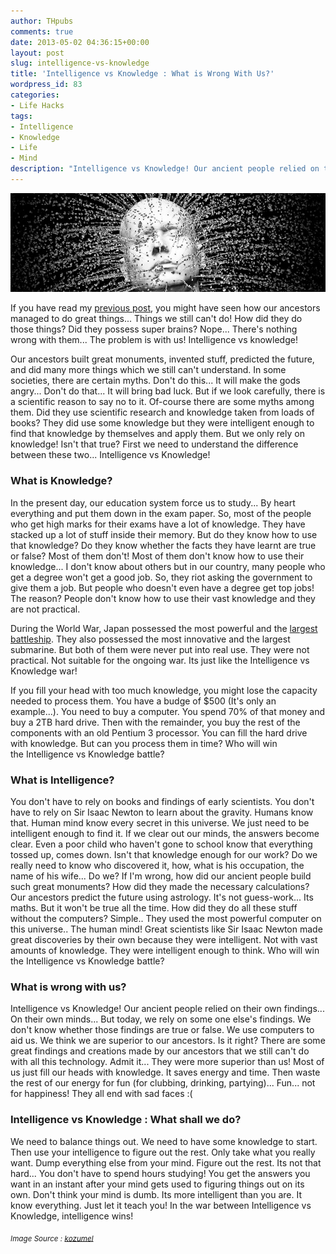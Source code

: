 ```yaml
---
author: THpubs
comments: true
date: 2013-05-02 04:36:15+00:00
layout: post
slug: intelligence-vs-knowledge
title: 'Intelligence vs Knowledge : What is Wrong With Us?'
wordpress_id: 83
categories:
- Life Hacks
tags:
- Intelligence
- Knowledge
- Life
- Mind
description: "Intelligence vs Knowledge! Our ancient people relied on their own findings... On their own minds... But today, we rely on some one else's findings..."
---
```

![Intelligence vs Knowledge](/images/post-images/2013/05/intelligence-vs-knowledge.jpg "Intelligence vs Knowledge")

If you have read my [previous post](http://youarecurio.us/2013/05/ancient-people-used-electricity/), you might have seen how our ancestors managed to do great things... Things we still can't do! How did they do those things? Did they possess super brains? Nope... There's nothing wrong with them... The problem is with us! Intelligence vs knowledge!

<!-- more -->

Our ancestors built great monuments, invented stuff, predicted the future, and did many more things which we still can't understand. In some societies, there are certain myths. Don't do this... It will make the gods angry... Don't do that... It will bring bad luck. But if we look carefully, there is a scientific reason to say no to it. Of-course there are some myths among them. Did they use scientific research and knowledge taken from loads of books? They did use some knowledge but they were intelligent enough to find that knowledge by themselves and apply them. But we only rely on knowledge! Isn't that true? First we need to understand the difference between these two... Intelligence vs Knowledge!


### What is Knowledge?


In the present day, our education system force us to study... By heart everything and put them down in the exam paper. So, most of the people who get high marks for their exams have a lot of knowledge. They have stacked up a lot of stuff inside their memory. But do they know how to use that knowledge? Do they know whether the facts they have learnt are true or false? Most of them don't! Most of them don't know how to use their knowledge... I don't know about others but in our country, many people who get a degree won't get a good job. So, they riot asking the government to give them a job. But people who doesn't even have a degree get top jobs! The reason? People don't know how to use their vast knowledge and they are not practical.

During the World War, Japan possessed the most powerful and the [largest battleship](http://youarecurio.us/2013/04/yamato-largest-battleship/). They also possessed the most innovative and the largest submarine. But both of them were never put into real use. They were not practical. Not suitable for the ongoing war. Its just like the Intelligence vs Knowledge war!

If you fill your head with too much knowledge, you might lose the capacity needed to process them. You have a budge of $500 (It's only an example...). You need to buy a computer. You spend 70% of that money and buy a 2TB hard drive. Then with the remainder, you buy the rest of the components with an old Pentium 3 processor. You can fill the hard drive with knowledge. But can you process them in time? Who will win the Intelligence vs Knowledge battle?


### What is Intelligence?


You don't have to rely on books and findings of early scientists. You don't have to rely on Sir Isaac Newton to learn about the gravity. Humans know that. Human mind know every secret in this universe. We just need to be intelligent enough to find it. If we clear out our minds, the answers become clear. Even a poor child who haven't gone to school know that everything tossed up, comes down. Isn't that knowledge enough for our work? Do we really need to know who discovered it, how, what is his occupation, the name of his wife... Do we? If I'm wrong, how did our ancient people build such great monuments? How did they made the necessary calculations? Our ancestors predict the future using astrology. It's not guess-work... Its maths. But it won't be true all the time. How did they do all these stuff without the computers? Simple.. They used the most powerful computer on this universe.. The human mind! Great scientists like Sir Isaac Newton made great discoveries by their own because they were intelligent. Not with vast amounts of knowledge. They were intelligent enough to think. Who will win the Intelligence vs Knowledge battle?


### What is wrong with us?


Intelligence vs Knowledge! Our ancient people relied on their own findings... On their own minds... But today, we rely on some one else's findings. We don't know whether those findings are true or false. We use computers to aid us. We think we are superior to our ancestors. Is it right? There are some great findings and creations made by our ancestors that we still can't do with all this technology. Admit it... They were more superior than us! Most of us just fill our heads with knowledge. It saves energy and time. Then waste the rest of our energy for fun (for clubbing, drinking, partying)... Fun... not for happiness! They all end with sad faces :(


### Intelligence vs Knowledge : What shall we do?


We need to balance things out. We need to have some knowledge to start. Then use your intelligence to figure out the rest. Only take what you really want. Dump everything else from your mind. Figure out the rest. Its not that hard... You don't have to spend hours studying! You get the answers you want in an instant after your mind gets used to figuring things out on its own. Don't think your mind is dumb. Its more intelligent than you are. It know everything. Just let it teach you! In the war between Intelligence vs Knowledge, intelligence wins!

<sub>*Image Source : [kozumel](http://www.flickr.com/photos/kozumel/4918575268/)*</sub>

